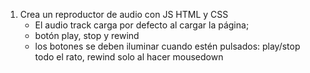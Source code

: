 1. Crea un reproductor de audio con JS HTML y CSS
    - El audio track carga por defecto al cargar la página;
    - botón play, stop y rewind
    - los botones se deben iluminar cuando estén pulsados: play/stop todo el rato, rewind solo al hacer mousedown